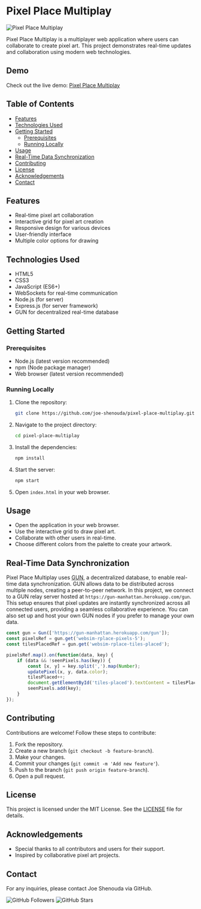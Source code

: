 # Pixel Place Multiplay

![Pixel Place Multiplay](https://i.postimg.cc/L4Tg8hWh/Schermafbeelding-2024-07-02-023245.png)

Pixel Place Multiplay is a multiplayer web application where users can collaborate to create pixel art. This project demonstrates real-time updates and collaboration using modern web technologies.

## Demo
Check out the live demo: [Pixel Place Multiplay](https://joe-shenouda.github.io/pixel-place-multiplay/)

## Table of Contents
- [Features](#features)
- [Technologies Used](#technologies-used)
- [Getting Started](#getting-started)
  - [Prerequisites](#prerequisites)
  - [Running Locally](#running-locally)
- [Usage](#usage)
- [Real-Time Data Synchronization](#real-time-data-synchronization)
- [Contributing](#contributing)
- [License](#license)
- [Acknowledgements](#acknowledgements)
- [Contact](#contact)

## Features
- Real-time pixel art collaboration
- Interactive grid for pixel art creation
- Responsive design for various devices
- User-friendly interface
- Multiple color options for drawing

## Technologies Used
- HTML5
- CSS3
- JavaScript (ES6+)
- WebSockets for real-time communication
- Node.js (for server)
- Express.js (for server framework)
- GUN for decentralized real-time database

## Getting Started

### Prerequisites
- Node.js (latest version recommended)
- npm (Node package manager)
- Web browser (latest version recommended)

### Running Locally
1. Clone the repository:
   ```bash
   git clone https://github.com/joe-shenouda/pixel-place-multiplay.git
   ```
2. Navigate to the project directory:
   ```bash
   cd pixel-place-multiplay
   ```
3. Install the dependencies:
   ```bash
   npm install
   ```
4. Start the server:
   ```bash
   npm start
   ```
5. Open `index.html` in your web browser.

## Usage
- Open the application in your web browser.
- Use the interactive grid to draw pixel art.
- Collaborate with other users in real-time.
- Choose different colors from the palette to create your artwork.

## Real-Time Data Synchronization
Pixel Place Multiplay uses [GUN](https://gun.eco/), a decentralized database, to enable real-time data synchronization. GUN allows data to be distributed across multiple nodes, creating a peer-to-peer network. In this project, we connect to a GUN relay server hosted at `https://gun-manhattan.herokuapp.com/gun`. This setup ensures that pixel updates are instantly synchronized across all connected users, providing a seamless collaborative experience. You can also set up and host your own GUN nodes if you prefer to manage your own data.

```javascript
const gun = Gun(['https://gun-manhattan.herokuapp.com/gun']);
const pixelsRef = gun.get('websim-rplace-pixels-5');
const tilesPlacedRef = gun.get('websim-rplace-tiles-placed');

pixelsRef.map().on(function(data, key) {
    if (data && !seenPixels.has(key)) {
        const [x, y] = key.split(',').map(Number);
        updatePixel(x, y, data.color);
        tilesPlaced++;
        document.getElementById('tiles-placed').textContent = tilesPlaced;
        seenPixels.add(key);
    }
});
```

## Contributing
Contributions are welcome! Follow these steps to contribute:
1. Fork the repository.
2. Create a new branch (`git checkout -b feature-branch`).
3. Make your changes.
4. Commit your changes (`git commit -m 'Add new feature'`).
5. Push to the branch (`git push origin feature-branch`).
6. Open a pull request.

## License
This project is licensed under the MIT License. See the [LICENSE](LICENSE) file for details.

## Acknowledgements
- Special thanks to all contributors and users for their support.
- Inspired by collaborative pixel art projects.

## Contact
For any inquiries, please contact Joe Shenouda via GitHub.

![GitHub Followers](https://img.shields.io/github/followers/joe-shenouda?style=social) ![GitHub Stars](https://img.shields.io/github/stars/joe-shenouda/pixel-place-multiplay?style=social)
